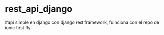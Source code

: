﻿# rest_api_django

#api simple en django con django rest framework, fuinciona con el repo de ionic first fly
